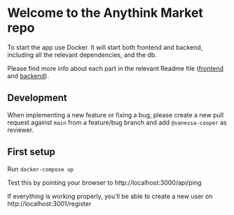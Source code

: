 # Welcome to the Anythink Market repo

To start the app use Docker. It will start both frontend and backend, including all the relevant dependencies, and the db.

Please find more info about each part in the relevant Readme file ([frontend](frontend/readme.md) and [backend](backend/README.md)).

## Development

When implementing a new feature or fixing a bug, please create a new pull request against `main` from a feature/bug branch and add `@vanessa-cooper` as reviewer.

## First setup
Run `docker-compose up`

Test this by pointing your browser to http://localhost:3000/api/ping

If everything is working properly, you’ll be able to create a new user on http://localhost:3001/register
